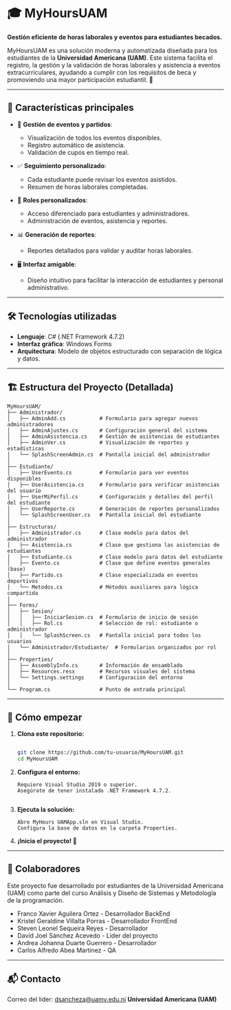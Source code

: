 # 🎓 MyHoursUAM

**Gestión eficiente de horas laborales y eventos para estudiantes becados.**

MyHoursUAM es una solución moderna y automatizada diseñada para los estudiantes de la **Universidad Americana (UAM)**.
Este sistema facilita el registro, la gestión y la validación de horas laborales y asistencia a eventos extracurriculares, ayudando a cumplir con los requisitos de beca y promoviendo una mayor participación estudiantil. 🎉

---

## 🚀 Características principales

- 📅 **Gestión de eventos y partidos**:
  - Visualización de todos los eventos disponibles.
  - Registro automático de asistencia.
  - Validación de cupos en tiempo real.

- ✅ **Seguimiento personalizado**:
  - Cada estudiante puede revisar los eventos asistidos.
  - Resumen de horas laborales completadas.

- 🔐 **Roles personalizados**:
  - Acceso diferenciado para estudiantes y administradores.
  - Administración de eventos, asistencia y reportes.

- 📊 **Generación de reportes**:
  - Reportes detallados para validar y auditar horas laborales.

- 🖥️ **Interfaz amigable**:
  - Diseño intuitivo para facilitar la interacción de estudiantes y personal administrativo.

---

## 🛠️ Tecnologías utilizadas

- **Lenguaje**: C# (.NET Framework 4.7.2)
- **Interfaz gráfica**: Windows Forms
- **Arquitectura**: Modelo de objetos estructurado con separación de lógica y datos.

---

## 🏗️ Estructura del Proyecto (Detallada)

```plaintext
MyHoursUAM/
├── Administrador/           
│   ├── AdminAdd.cs           # Formulario para agregar nuevos administradores
│   ├── AdminAjustes.cs       # Configuración general del sistema
│   ├── AdminAsistencia.cs    # Gestión de asistencias de estudiantes
│   ├── AdminVer.cs           # Visualización de reportes y estadísticas
│   └── SplashScreenAdmin.cs  # Pantalla inicial del administrador
│
├── Estudiante/              
│   ├── UserEvento.cs         # Formulario para ver eventos disponibles
│   ├── UserAsistencia.cs     # Formulario para verificar asistencias del usuario
│   ├── UserMiPerfil.cs       # Configuración y detalles del perfil del estudiante
│   ├── UserReporte.cs        # Generación de reportes personalizados
│   └── SplashScreenUser.cs   # Pantalla inicial del estudiante
│
├── Estructuras/             
│   ├── Administrador.cs      # Clase modelo para datos del administrador
│   ├── Asistencia.cs         # Clase que gestiona las asistencias de estudiantes
│   ├── Estudiante.cs         # Clase modelo para datos del estudiante
│   ├── Evento.cs             # Clase que define eventos generales (base)
│   ├── Partido.cs            # Clase especializada en eventos deportivos
│   └── Metodos.cs            # Métodos auxiliares para lógica compartida
│
├── Forms/                   
│   ├── Sesion/              
│   │   ├── IniciarSesion.cs  # Formulario de inicio de sesión
│   │   ├── Rol.cs            # Selección de rol: estudiante o administrador
│   │   └── SplashScreen.cs   # Pantalla inicial para todos los usuarios
│   └── Administrador/Estudiante/  # Formularios organizados por rol
│
├── Properties/              
│   ├── AssemblyInfo.cs       # Información de ensamblado
│   ├── Resources.resx        # Recursos visuales del sistema
│   └── Settings.settings     # Configuración del entorno
│
└── Program.cs                # Punto de entrada principal
```

---

## 🌟 Cómo empezar

  1. **Clona este repositorio:**
     ```bash
     
     git clone https://github.com/tu-usuario/MyHoursUAM.git
     cd MyHoursUAM
     
  2. **Configura el entorno:**
     ```
     Requiere Visual Studio 2019 o superior.
     Asegúrate de tener instalado .NET Framework 4.7.2.
    
  4. **Ejecuta la solución:**
     ```
     Abre MyHours UAMApp.sln en Visual Studio.
     Configura la base de datos en la carpeta Properties.
     
  6. **¡Inicia el proyecto! 🎉**
     
---

##  👥 Colaboradores
Este proyecto fue desarrollado por estudiantes de la Universidad Americana (UAM) como parte del curso Análisis y Diseño de Sistemas y Metodología de la programación.

- Franco Xavier Aguilera Ortez - Desarrollador BackEnd
- Kristel Geraldine Villalta Porras - Desarrollador FrontEnd
- Steven Leonel Sequeira Reyes - Desarrollador
- David Joel Sánchez Acevedo - Lider del proyecto
- Andrea Johanna Duarte Guerrero - Desarrollador
- Carlos Alfredo Abea Martinez - QA 

---
## 📬 Contacto

Correo del lider: dsancheza@uamv.edu.ni
**Universidad Americana (UAM)**





   
